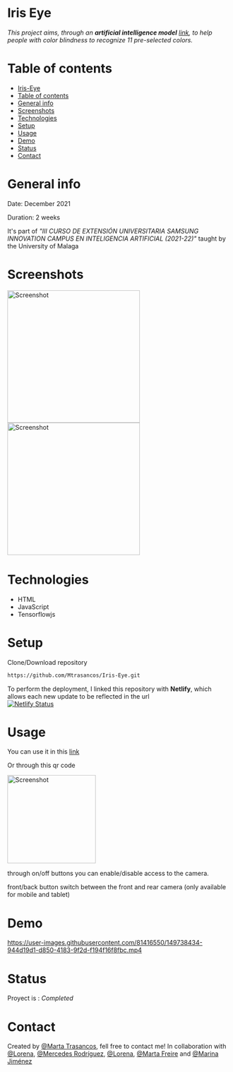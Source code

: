 # Iris Eye 

_This project aims, through an **artificial intelligence model** [link](https://github.com/MTrasancos/Iris_Eye_Model), to help people with color blindness to recognize 11 pre-selected colors._

# Table of contents
* [Iris-Eye](#iris-eye)
* [Table of contents](#table-of-contents)
* [General info](#general-info)
* [Screenshots](#screenshots)
* [Technologies](#technologies)
* [Setup](#setup)
* [Usage](#usage)
* [Demo](#demo)
* [Status](#status)
* [Contact](#contact)

# General info
Date: December 2021

Duration: 2 weeks

It's part of _"III CURSO DE EXTENSIÓN UNIVERSITARIA SAMSUNG INNOVATION CAMPUS EN INTELIGENCIA ARTIFICIAL (2021-22)"_ taught by the University of Malaga

# Screenshots
<img src="./images/screenshot.jpg" height="300" title="Screenshot"> <img src="./images/screenshot1.png" height="300" title="Screenshot">

# Technologies
* HTML
* JavaScript
* Tensorflowjs

# Setup

Clone/Download repository
```sh
https://github.com/Mtrasancos/Iris-Eye.git
```

To perform the deployment, I linked this repository with **Netlify**, which allows each new update to be reflected in the url   
[![Netlify Status](https://api.netlify.com/api/v1/badges/a630d120-d069-43c1-bb9b-21962a59b74e/deploy-status)](https://app.netlify.com/sites/inspiring-payne-53333a/deploys)

# Usage
You can use it in this [link](https://sharp-jang-a75039.netlify.app/)

Or through this qr code

<img src="./images/qr-irisEye.png" height="200" title="Screenshot">

through on/off buttons you can enable/disable access to the camera. 

front/back button switch between the front and rear camera (only available for mobile and tablet)

# Demo

https://user-images.githubusercontent.com/81416550/149738434-944d19d1-d850-4183-9f2d-f194f16f8fbc.mp4

# Status
Proyect is : _Completed_

# Contact
Created by [@Marta Trasancos](https://www.linkedin.com/mwlite/in/marta-trasancos-09178063), fell free to contact me! In collaboration with [@Lorena](https://www.linkedin.com/in/lorena-jiménez-tejada-966611176), [@Mercedes Rodríguez](https://www.linkedin.com/in/mercedes-rodriguez-barbero-20ab3766), [@Lorena](https://www.linkedin.com/in/lorena-jiménez-tejada-966611176), [@Marta Freire](https://www.linkedin.com/in/marta-freire-painceira-8ba76025) and [@Marina Jiménez](https://www.linkedin.com/in/marinajimenezegea)
